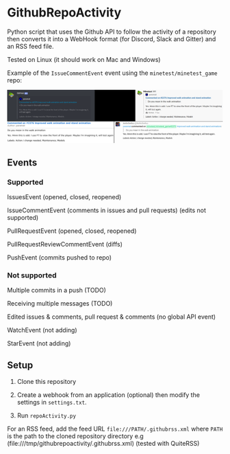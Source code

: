 # GithubRepoActivity

Python script that uses the Github API to follow the activity of a repository then converts it into a WebHook format (for Discord, Slack and Gitter) and an RSS feed file.

Tested on Linux (it should work on Mac and Windows)

Example of the `IssueCommentEvent` event using the `minetest/minetest_game` repo:

![img](https://raw.githubusercontent.com/An0n3m0us/GithubRepoActivity/master/.img.png)

## Events

### Supported

IssuesEvent (opened, closed, reopened)

IssueCommentEvent (comments in issues and pull requests) (edits not supported)

PullRequestEvent (opened, closed, reopened)

PullRequestReviewCommentEvent (diffs)

PushEvent (commits pushed to repo)

### Not supported

Multiple commits in a push (TODO)

Receiving multiple messages (TODO)

Edited issues & comments, pull request & comments (no global API event)

WatchEvent (not adding)

StarEvent (not adding)

## Setup

1. Clone this repository

2. Create a webhook from an application (optional) then modify the settings in `settings.txt`.

3. Run `repoActivity.py`

For an RSS feed, add the feed URL `file:///PATH/.githubrss.xml` where `PATH` is the path to the cloned repository directory e.g (file:///tmp/githubrepoactivity/.githubrss.xml) (tested with QuiteRSS)

